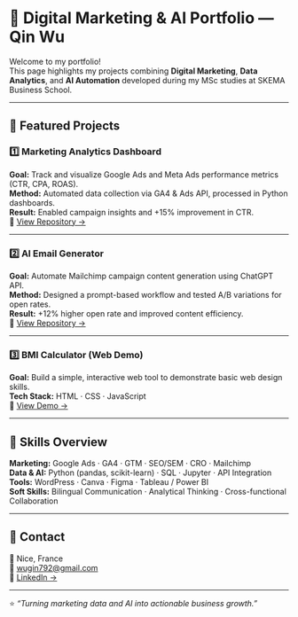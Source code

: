 # 🌟 Digital Marketing & AI Portfolio — Qin Wu  

Welcome to my portfolio!  
This page highlights my projects combining **Digital Marketing**, **Data Analytics**, and **AI Automation** developed during my MSc studies at SKEMA Business School.  

---

## 🚀 Featured Projects  

### 1️⃣ Marketing Analytics Dashboard  
**Goal:** Track and visualize Google Ads and Meta Ads performance metrics (CTR, CPA, ROAS).  
**Method:** Automated data collection via GA4 & Ads API, processed in Python dashboards.  
**Result:** Enabled campaign insights and +15% improvement in CTR.  
🔗 [View Repository →](https://github.com/Wu-7in/marketing-analytics-dashboard)

---

### 2️⃣ AI Email Generator  
**Goal:** Automate Mailchimp campaign content generation using ChatGPT API.  
**Method:** Designed a prompt-based workflow and tested A/B variations for open rates.  
**Result:** +12% higher open rate and improved content efficiency.  
🔗 [View Repository →](https://github.com/Wu-7in/ai-email-generator)

---

### 3️⃣ BMI Calculator (Web Demo)  
**Goal:** Build a simple, interactive web tool to demonstrate basic web design skills.  
**Tech Stack:** HTML · CSS · JavaScript  
🔗 [View Demo →](https://github.com/Wu-7in/bmi-calculator)

---

## 🧠 Skills Overview  
**Marketing:** Google Ads · GA4 · GTM · SEO/SEM · CRO · Mailchimp  
**Data & AI:** Python (pandas, scikit-learn) · SQL · Jupyter · API Integration  
**Tools:** WordPress · Canva · Figma · Tableau / Power BI  
**Soft Skills:** Bilingual Communication · Analytical Thinking · Cross-functional Collaboration  

---

## 💬 Contact  
📍 Nice, France  
📧 wugin792@gmail.com  
💼 [LinkedIn →](https://linkedin.com/in/qin-wu)  

---

⭐ *“Turning marketing data and AI into actionable business growth.”*
